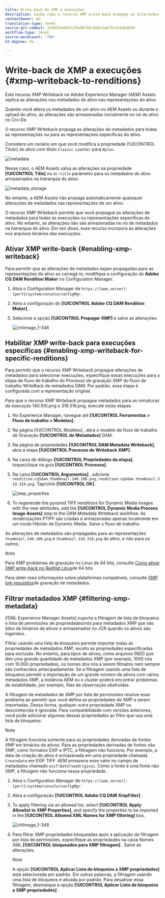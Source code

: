 ```yaml
---
title: Write-back de XMP a execuções
description: Saiba como o recurso XMP write-back propaga as alterações de metadados de um ativo para todas as execuções ou representações específicas do ativo.
contentOwner: AG
translation-type: tm+mt
source-git-commit: 31d652ee04fe75e96f96c9ddc5a6f2c3c64bd630
workflow-type: tm+mt
source-wordcount: '794'
ht-degree: 4%

---
```



# Write-back de XMP a execuções {#xmp-writeback-to-renditions}

Este recurso XMP Writeback no Adobe Experience Manager (AEM) Assets replica as alterações nos metadados do ativo nas representações do ativo.

Quando você altera os metadados de um ativo no AEM Assets ou durante o upload do ativo, as alterações são armazenadas inicialmente no nó do ativo no Crx-De.

O recurso XMP Writeback propaga as alterações de metadados para todas as representações ou para as representações específicas do ativo.

Considere um cenário em que você modifica a propriedade [!UICONTROL Título] do ativo com título `Classic Leather` para `Nylon`.

![metadata](assets/metadata.png)

Nesse caso, o AEM Assets salva as alterações na propriedade **[!UICONTROL Title]** no `dc:title` parâmetro para os metadados do ativo armazenados na hierarquia do ativo.

![metadata_storage](assets/metadata_stored.png)

No entanto, a AEM Assets não propaga automaticamente quaisquer alterações de metadados nas representações de um ativo.

O recurso XMP Writeback permite que você propague as alterações de metadados para todas as execuções ou representações específicas do ativo. No entanto, as alterações não são armazenadas no nó de metadados na hierarquia do ativo. Em vez disso, esse recurso incorpora as alterações nos arquivos binários das execuções.

## Ativar XMP write-back {#enabling-xmp-writeback}

Para permitir que as alterações de metadados sejam propagadas para as representações do ativo ao carregá-lo, modifique a configuração do **Adobe CQ DAM Rendition Maker** no Configuration Manager.

1. Abra o Configuration Manager de `https://[aem_server]:[port]/system/console/configMgr`.
1. Abra a configuração do **[!UICONTROL Adobe CQ DAM Rendition Maker]** .
1. Selecione a opção **[!UICONTROL Propagar XMP]** e salve as alterações.

   ![chlimage_1-346](assets/chlimage_1-346.png)

## Habilitar XMP write-back para execuções específicas {#enabling-xmp-writeback-for-specific-renditions}

Para permitir que o recurso XMP Writeback propague alterações de metadados para selecionar execuções, especifique essas execuções para a etapa de fluxo de trabalho do Processo de gravação XMP do fluxo de trabalho WriteBack de metadados DAM. Por padrão, essa etapa é configurada com a representação original.

Para que o recurso XMP Writeback propague metadados para as miniaturas de execução 140.100.png e 319.319.png, execute estas etapas.

1. No Experience Manager, navegue até **[!UICONTROL Ferramentas > Fluxo de trabalho > Modelos]**.
1. Na página [!UICONTROL Modelos] , abra o modelo de fluxo de trabalho de Gravação **[!UICONTROL de Metadados]** DAM.
1. Na página de propriedades **[!UICONTROL DAM Metadata Writeback]**, abra a etapa **[!UICONTROL Processo de Writeback XMP]**.
1. Na caixa de diálogo **[!UICONTROL Propriedades da etapa]**, toque/clique na guia **[!UICONTROL Processo]**.
1. Na caixa **[!UICONTROL Argumentos]** , adicione `rendition:cq5dam.thumbnail.140.100.png,rendition:cq5dam.thumbnail.319.319.png`. Tap/click **[!UICONTROL OK]**.

   ![step_properties](assets/step_properties.png)

1. To regenerate the pyramid TIFF renditions for Dynamic Media images with the new attributes, add the **[!UICONTROL Dynamic Media Process Image Assets]** step to the DAM Metadata Writeback workflow.
As renderizações PTIFF são criadas e armazenadas apenas localmente em um modo Híbrido de Dynamic Media. Salve o fluxo de trabalho.

As alterações de metadados são propagadas para as representações `thumbnail.140.100.png` e `thumbnail.319.319.png` do ativo, e não para os outros.

>[!NOTE]
>
>Para XMP problemas de gravação no Linux de 64 bits, consulte [Como ativar XMP write-back no RedHat Linux](https://helpx.adobe.com/experience-manager/kb/enable-xmp-write-back-64-bit-redhat.html)de 64 bits.
>
>Para obter mais informações sobre plataformas compatíveis, consulte [XMP pré-requisitos](/help/sites-deploying/technical-requirements.md#requirements-for-aem-assets-xmp-metadata-write-back)de gravação de metadados.

## Filtrar metadados XMP {#filtering-xmp-metadata}

[!DNL Experience Manager Assets] suporta a filtragem de lista de bloqueios e lista de permissões de propriedades/nós para metadados XMP que são lidos de binários de ativos e armazenados no JCR quando os ativos são ingeridos.

Filtrar usando uma lista de bloqueios permite importar todas as propriedades de metadados XMP, exceto as propriedades especificadas para exclusão. No entanto, para tipos de ativos, como arquivos INDD que têm uma grande quantidade de metadados XMP (por exemplo, 1000 nós com 10.000 propriedades), os nomes dos nós a serem filtrados nem sempre são conhecidos antecipadamente. Se a filtragem usando uma lista de bloqueios permitir a importação de um grande número de ativos com vários metadados XMP, a instância AEM ou o cluster poderá encontrar problemas de estabilidade, por exemplo, filas de observação obstruídas.

A filtragem de metadados de XMP por lista de permissões resolve esse problema ao permitir que você defina as propriedades de XMP a serem importadas. Dessa forma, qualquer outra propriedade XMP ou desconhecida é ignorada. Para compatibilidade com versões anteriores, você pode adicionar algumas dessas propriedades ao filtro que usa uma lista de bloqueios.

>[!NOTE]
>
>A filtragem funciona somente para as propriedades derivadas de fontes XMP em binários de ativos. Para as propriedades derivadas de fontes não XMP, como formatos EXIF e IPTC, a filtragem não funciona. Por exemplo, a data de criação do ativo é armazenada em uma propriedade chamada `CreateDate` em EXIF TIFF. AEM armazena esse valor no campo de metadados chamado `exif:DateTimeOriginal`. Como a fonte é uma fonte não XMP, a filtragem não funciona nessa propriedade.

1. Abra o Configuration Manager de `https://[aem_server]:[port]/system/console/configMgr`.
1. Abra a configuração **[!UICONTROL Adobe CQ DAM XmpFilter]** .
1. To apply filtering via an allowed list, select **[!UICONTROL Apply Allowlist to XMP Properties]**, and specify the properties to be imported in the **[!UICONTROL Allowed XML Names for XMP filtering]** box.

   ![chlimage_1-348](assets/chlimage_1-347.png)

1. Para filtrar XMP propriedades bloqueadas após a aplicação da filtragem por lista de permissões, especifique as propriedades na caixa Nomes XML **[!UICONTROL bloqueados para XMP filtragem]** . Salve as alterações.

   >[!NOTE]
   >
   >A opção **[!UICONTROL Aplicar Lista de bloqueios a XMP propriedades]** está selecionada por padrão. Em outras palavras, a filtragem usando uma lista de bloqueios é ativada por padrão. Para desativar essa filtragem, desmarque a opção **[!UICONTROL Aplicar Lista de bloqueios a XMP propriedades]** .
